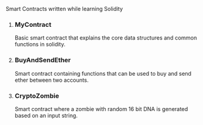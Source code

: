 Smart Contracts written while learning Solidity

1. <h3>MyContract</h3>
   <p>Basic smart contract that explains the core data structures and common functions in solidity.</p>
2. <h3>BuyAndSendEther</h3>
   <p>Smart contract containing functions that can be used to buy and send ether between two accounts.</p>
3. <h3>CryptoZombie</h3>
   <p>Smart contract where a zombie with random 16 bit DNA is generated based on an input string.</p>
